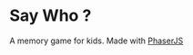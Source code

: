 Say Who ?
===========
A memory game for kids. Made with [PhaserJS][1]         





[1]: http://phaser.io
